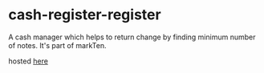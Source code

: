 # cash-register-register

A cash manager which helps to return change by finding minimum number of notes. It's part of markTen.

hosted [here](https://cash-register-121.netlify.app/)
